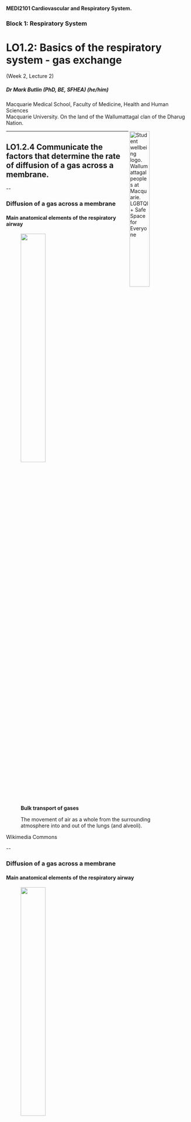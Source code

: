 <!-- .slide: id="MEDI2101Wk2_2" -->
#### MEDI2101 Cardiovascular and Respiratory System.
### Block 1: Respiratory System
# LO1.2: Basics of the respiratory system - gas exchange
(Week 2, Lecture 2)
##### Dr Mark Butlin (PhD, BE, SFHEA) (he/him)

Macquarie Medical School, Faculty of Medicine, Health and Human Sciences<br>Macquarie University. On the land of the Wallumattagal clan of the Dharug Nation.

<a href="https://students.mq.edu.au/support"><img src="images/mq_support.png" alt="Student wellbeing logo. Wallumattagal peoples at Macquarie. LGBTQI+ Safe Space for Everyone" align="right" width=33%></a>
      
---
## LO1.2.4 Communicate the factors that determine the rate of diffusion of a gas across a membrane.

--
<!-- .slide: data-auto-animate -->
### Diffusion of a gas across a membrane
#### Main anatomical elements of the respiratory airway

<figure>
  <img data-id="respsystem" src="images/Respiratory_system_complete_en1.svg" alt="" width="40%">
  <figcaption>
<b>Bulk transport of gases</b>

The movement of air as a whole from the surrounding atmosphere into and out of the lungs (and alveoli).
  </figcaption>
</figure>
<p class="citation">Wikimedia Commons</p>

--
<!-- .slide: data-auto-animate -->
### Diffusion of a gas across a membrane
#### Main anatomical elements of the respiratory airway

<figure>
  <img data-id="respsystem" src="images/Respiratory_system_complete_en2.svg" alt="" width="40%">
  <figcaption>
<b>Gas exchange between air and blood</b>

Diffusion of gases from a region of higher partial pressure to a region of lower partial pressure, across the alveolar membrane and capillary wall.

Capillaries are the smallest of blood vessels and are around the diameter of a single red blood cell and form a dense network supplying the cells of the body with nutrients. More detail will be in the cardiorespiratory component of the unit.
  </figcaption>
</figure>
<p class="citation">Wikimedia Commons</p>

--
<!-- .slide: data-auto-animate -->
### Diffusion of a gas across a membrane
####

**Diffusion of gases (recap)**

- Diffusion is the movement of a material from a region of higher concentration to a region of lower concentration.
- The pressure of a particular gas (eg. oxygen) in a mix of gases (eg. in air or blood) is called the partial pressure.
- The greater the difference in partial pressure of a gas between two mediums (eg. air and blood), the greater the rate of diffusion.

<img data-id="respsystem" src="images/Alveolus_gas_exchange.svg" width="30%">
<p class="citation">Modified from Wikimedia Commons</p>

--
<!-- .slide: data-auto-animate -->
### Diffusion of a gas across a membrane
####

**Diffusion - definition**

\begin{equation}
D\approx \dfrac{\Delta P \times A \times S}{d \times \sqrt{MW}}
\end{equation}

<table>
  <tr>
    <td width=40%>
<p>where</p>

- **$D$** diffusion rate
- **$\Delta P$** difference in partial pressures
- **$A$** cross sectional area of the pathway
- **$S$** solubility of the gas
- **$MW$** molecular weight of the gas
- **$d$** distance of Diffusion
  </td><td>
<p class="fragment" data-fragment-index="1"><b>Important information in the diffusion equation for normal, healthy respiration:</b></p>
<p class="fragment" data-fragment-index="1">Diffusion ($D$) of a particular gas is dependent on the magnitude of the partial pressure difference ($\Delta P$) of that gas.</p>
  </td>
  </tr>
</table>

--
<!-- .slide: data-auto-animate -->
### Diffusion of a gas across a membrane
####

<figure>
  <img src="images/Alveoli.svg" alt="" width="50%">
  <figcaption>
  <p>Movement of gasses from air to blood, and vice versa, is not a "pumped" (bulk flow) mechanism.</p>
  <p>It is due to diffusion of gases from a region of higher partial pressure to a region of lower partial pressure.</p>
  </figcaption>
</figure>
<p class="citation">Modified from <a href="https://upload.wikimedia.org/wikipedia/commons/8/8b/Alveoli.svg">https://upload.wikimedia.org/wikipedia/commons/8/8b/Alveoli.svg</a></p>

--
<!-- .slide: data-auto-animate -->
### Diffusion of a gas across a membrane
####

<figure>
  <img data-id="alveolarvent" src="images/ventilationandpo2.png" alt="" width="50%">
  <figcaption>
<span style="color:green">$\uparrow$</span> ventilation <span style="color:green">$\uparrow$</span> alveolar pO<sub>2</sub> and therefore <span style="color:green">$\uparrow$</span> diffusion of oxygen from the alveolus into blood.

Absorption of oxygen into blood <span style="color:red">at rest</span> and <span style="color:blue">during exercise</span>.
  </figcaption>
</figure>
<p class="citation">Figure 40-4, <em>Guyton and Hall Textbook of Medical Physiology</em></p>

--
<!-- .slide: data-auto-animate -->
### Diffusion of a gas across a membrane
####

<figure>
  <img data-id="alveolarvent" src="images/ventilationandpco2.png" alt="" width="50%">
  <figcaption>
<span style="color:green">$\uparrow$</span> ventilation <span style="color:green">$\downarrow$</span> alveolar pCO<sub>2</sub> and therefore <span style="color:green">$\uparrow$</span> diffusion of carbon dioxide from the blood into the alveolus.

Absorption of oxygen into blood <span style="color:red">at rest</span> and <span style="color:blue">during exercise</span>.
  </figcaption>
</figure>
<p class="citation">Figure 40-5, <em>Guyton and Hall Textbook of Medical Physiology</em></p>

---
## LO1.2.5 Explain the clinical quantification of gas exchange in terms of the ventilation-perfusion ratio.

--
<!-- .slide: data-auto-animate -->
### Ventilation-perfusion ratio
####

In broad terms:

- Increased ventilation increases partial pressure of alveolar oxygen, increasing diffusion of oxygen into and carbon dioxide out of blood.
- Increased lung perfusion increases the effective "surface area" (blood) exposed to the area for gas exchange, increasing diffusion of oxygen into and carbon dioxide out of blood.

--
<!-- .slide: data-auto-animate -->
### Ventilation-perfusion ratio
####

<figure>
  <img src="images/ventilation_perfusion.png" alt="" width="50%">
  <figcaption>
Increased ventilation increases partial pressure of alveolar oxygen, increasing diffusion of oxygen into and carbon dioxide out of blood.

Increased lung perfusion increases the effective "surface area" (blood) exposed to the area for gas exchange, increasing diffusion of oxygen into and carbon dioxide out of blood.    
  </figcaption>
</figure>
<p class="citation">Original content created for MEDI2101.</p>

--
<!-- .slide: data-auto-animate -->
### Ventilation-perfusion ratio
####

$\mathrm{ventilation\~perfusion\~ratio}=\dfrac{\mathrm{alveolar\~ventilation}}{\mathrm{blood\~flow}} = \dfrac{\dot V_{A}}{\dot Q}$

--
<!-- .slide: data-auto-animate -->
$\mathrm{ventilation\~perfusion\~ratio}=\dfrac{\mathrm{alveolar\~ventilation}}{\mathrm{blood\~flow}} = \dfrac{\dot V\_{A}}{\dot Q}$


<p class="r-fit-text">What does it mean if the ventilation-perfusion ratio is zero?</p>

<p class="fragment">Without ventilation ($\dot V_A=0$) alveolar oxygen partial pressure and alveolar carbon dioxide partial pressure will equilibrate with blood oxygen and carbon dioxide partial pressure.</p>
<p class="fragment">Without a partial pressure difference between air and blood there will be no diffusion of oxygen into blood and carbon dioxide out of blood.</p>
<p class="fragment">Therefore blood will not be oxygenated and cells will not receive the oxygen required to live.</p>

--
<!-- .slide: data-auto-animate -->
$\mathrm{ventilation\~perfusion\~ratio}=\dfrac{\mathrm{alveolar\~ventilation}}{\mathrm{blood\~flow}} = \dfrac{\dot V\_{A}}{\dot Q}$

<p class="r-fit-text">What does it mean if the ventilation-perfusion ratio reaches a very large number (becoming infinite)?</p>

<p class="fragment">Without perfusion ($\dot Q=0$) alveolar oxygen partial pressure and alveolar carbon dioxide partial pressure will equilibrate with blood oxygen and carbon dioxide partial pressure of the stagnant blood in the lungs.</p>
<p class="fragment">Without a partial pressure difference between air and blood there will be no diffusion of oxygen into blood and carbon dioxide out of blood.</p>
<p class="fragment">Therefore blood will not be oxygenated and cells will not receive the oxygen required to live.</p>

--
<!-- .slide: data-auto-animate -->
$\mathrm{ventilation\~perfusion\~ratio}=\dfrac{\mathrm{alveolar\~ventilation}}{\mathrm{blood\~flow}} = \dfrac{\dot V\_{A}}{\dot Q}$

<p class="r-fit-text">What does it mean if the ventilation-perfusion ratio reaches a very large number (becoming infinite)?</p>

<p class="r-fit-text">Also, blood is not circulating so there is no bulk movement of oxygen to where it is needed in the body!</p>

--
<!-- .slide: data-auto-animate -->
### Ventilation-perfusion ratio
####

- 1 litre of blood can contain around 200 ml of oxygen.
- 1 litre of dry air has around 210 ml of oxygen.
- Therefore, the ideal $\frac{\dot V_{A}}{\dot Q}$ ratio is around 1.

<p class="fragment" data-fragment-index="1">It is a bit more complex than this due to regional differences in the lung, and the normal $\frac{\dot V_{A}}{\dot Q}$ ratio is around 0.8.</p>
<p class="fragment" data-fragment-index="1">This also makes sense if we know the average normal ventilation rate is around 4 L/min and the cardiac output is 5 L/min ($\frac{4\mathrm{~L/min}}{5\mathrm{~L/min}}=0.8$).</p>

--
<!-- .slide: data-auto-animate -->
### Ventilation-perfusion ratio
####

**A low $\frac{\dot V_{A}}{\dot Q}$ ratio** means either low ventilation or high perfusion. It may be seen in conditions that reduce ventilation such as:

- asthma
- chronic bronchitis
- acute pulmonary edema
 

**A high  $\frac{\dot V_{A}}{\dot Q}$ ratio** means either high ventilation or low perfusion. It may be seen in:

- pulmonary embolism (reducing lung blood perfusion)
- emphysema (increased ventilation due to overwork to compensate for lung damage)

<p class="fragment">    We will be revisiting the ventilation-perfusion ratio in the unit content on homeostasis in exercise, and in chronic obstructive pulmonary disease.</p>

---
## LO1.2.6 Summarise the five steps of the scientific method (identify a question, formulate a hypothesis, make a testable prediction, conduct an experiment and analyse the results).

<p class="citation">See on-line tutorial in iLearn.</p>

---
## LO1.2.7 Relate the principles of falsification and Occam’s Razor to the scientific method in the context of (bio)medical investigation.

<p class="citation">See on-line tutorial in iLearn.</p>

---
## LO1.2.8 Outline the main anatomy of the lower respiratory system and explain the function of each structure.

<p class="citation">See anatomy material in iLearn and attend anatomy class.</p>
